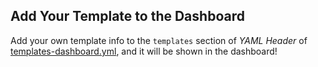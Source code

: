 Add Your Template to the Dashboard
----------------
Add your own template info to the `templates` section of *YAML Header* of [templates-dashboard.yml](https://github.com/dotnet/docfx/edit/dev/Documentation/templates-and-plugins/templates-dashboard.yml), and it will be shown in the dashboard!
